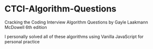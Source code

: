 # CTCI-Algorithm-Questions
Cracking the Coding Interview Algorithm Questions by Gayle Laakmann McDowell 6th edition

I personally solved all of these algorithms using Vanilla JavaScript for personal practice